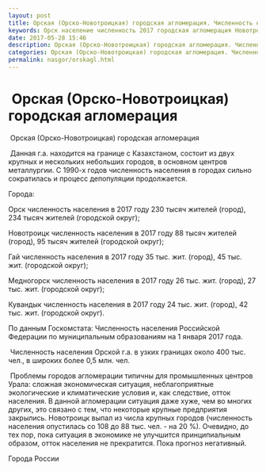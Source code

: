 ```yaml
---
layout: post
title: Орская (Орско-Новотроицкая) городская агломерация. Численность населения Орска и Новотроицка 
keywords: Орск население численность 2017 городская агломерация Новотроицк 
date: 2017-05-28 15:46
description: Орская (Орско-Новотроицкая) городская агломерация. Численность населения Орска и Новотроицка 2017
categories: Орская (Орско-Новотроицкая) городская агломерация. Численность населения Орска и Новотроицка 2017
permalink: nasgor/orskagl.html
---
```


#  Орская (Орско-Новотроицкая) городская агломерация



 Орская (Орско-Новотроицкая) городская агломерация



 Данная г.а. находится на границе с Казахстаном, состоит из двух крупных и нескольких небольших городов, в основном центров металлургии.
С 1990-х годов численность населения в городах сильно сократилась и процесс депопуляции продолжается.




Города: 



Орск численность населения в 2017 году 230 тысяч жителей (город),  234 тысяч жителей (городской округ);


Новотроицк численность населения в 2017 году 88 тысяч жителей (город), 95 тысяч жителей (городской округ);


Гай численность населения в 2017 году 35 тыс. жит. (город), 45 тыс. жит. (городской округ);


Медногорск численность населения в 2017 году 26 тыс. жит. (город), 27  тыс. жит. (городской округ);


Кувандык численность населения в 2017 году 24 тыс. жит. (город), 42 тыс. жит. (городской округ).


По данным Госкомстата: Численность населения Российской Федерации по муниципальным образованиям на 1 января 2017 года.



 Численность населения Орской г.а. в узких границах около 400 тыс. чел., в широких более 0,5 млн. чел.



 Проблемы городов агломерации типичны для промышленных центров Урала: сложная экономическая ситуация, неблагоприятные экологические и климатические условия и, как следствие, отток населения. В данной агломерации ситуация даже хуже, чем во многих других, это связано с тем, что некоторые крупные предприятия закрылись. Новотроицк выпал из числа крупных городов (численность населения опустилась со 108 до 88 тыс. чел. - на 20 %). 
Очевидно, до тех пор, пока ситуация в экономике не улучшится принципиальным образом, отток населения не прекратится. Пока прогноз негативный.




Города России

		
